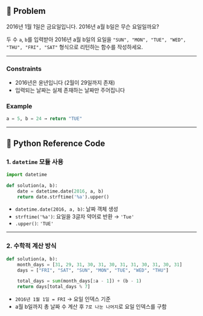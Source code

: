 ## 🧠 Problem
2016년 1월 1일은 금요일입니다.
2016년 a월 b일은 무슨 요일일까요?

두 수 `a`, `b`를 입력받아 2016년 a월 b일의 요일을
`"SUN", "MON", "TUE", "WED", "THU", "FRI", "SAT"` 형식으로 리턴하는 함수를 작성하세요.

---

### Constraints
- 2016년은 윤년입니다 (2월이 29일까지 존재)
- 입력되는 날짜는 실제 존재하는 날짜만 주어집니다

### Example
```python
a = 5, b = 24 → return "TUE"
```

---

## 🐍 Python Reference Code

### 1. `datetime` 모듈 사용

```python
import datetime

def solution(a, b):
    date = datetime.date(2016, a, b)
    return date.strftime('%a').upper()
```

- `datetime.date(2016, a, b)`: 날짜 객체 생성
- `strftime('%a')`: 요일을 3글자 약어로 반환 → `'Tue'`
- `.upper()`: `'TUE'`

---

### 2. 수학적 계산 방식

```python
def solution(a, b):
    month_days = [31, 29, 31, 30, 31, 30, 31, 31, 30, 31, 30, 31]
    days = ["FRI", "SAT", "SUN", "MON", "TUE", "WED", "THU"]

    total_days = sum(month_days[:a - 1]) + (b - 1)
    return days[total_days % 7]
```

- `2016년 1월 1일 = FRI` → 요일 인덱스 기준
- a월 b일까지 총 날짜 수 계산 후 `7로 나눈 나머지`로 요일 인덱스를 구함
